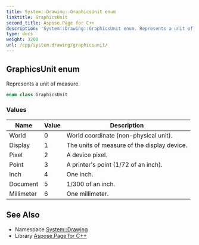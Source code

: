 ```yaml
---
title: System::Drawing::GraphicsUnit enum
linktitle: GraphicsUnit
second_title: Aspose.Page for C++
description: 'System::Drawing::GraphicsUnit enum. Represents a unit of measure in C++.'
type: docs
weight: 3200
url: /cpp/system.drawing/graphicsunit/
---
```

## GraphicsUnit enum


Represents a unit of measure.

```cpp
enum class GraphicsUnit
```

### Values

| Name | Value | Description |
| --- | --- | --- |
| World | 0 | World coordinate (non-physical unit). |
| Display | 1 | The units of measure of the display device. |
| Pixel | 2 | A device pixel. |
| Point | 3 | A printer's point (1/72 of an inch). |
| Inch | 4 | One inch. |
| Document | 5 | 1/300 of an inch. |
| Millimeter | 6 | One millimeter. |

## See Also

* Namespace [System::Drawing](../)
* Library [Aspose.Page for C++](../../)
